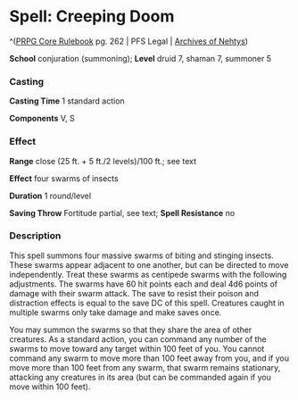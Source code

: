 # Spell: Creeping Doom

^([PRPG Core Rulebook][ss-creeping-doom] pg. 262 | PFS Legal | [Archives of Nehtys][sn-creeping-doom])

**School** conjuration (summoning); **Level** druid 7, shaman 7, summoner 5

### Casting

**Casting Time** 1 standard action  

**Components** V, S

### Effect

**Range** close (25 ft. + 5 ft./2 levels)/100 ft.; see text  

**Effect** four swarms of insects  

**Duration** 1 round/level  

**Saving Throw** Fortitude partial, see text; **Spell Resistance** no

### Description

This spell summons four massive swarms of biting and stinging insects. These swarms appear adjacent to one another, but can be directed to move independently. Treat these swarms as centipede swarms with the following adjustments. The swarms have 60 hit points each and deal 4d6 points of damage with their swarm attack. The save to resist their poison and distraction effects is equal to the save DC of this spell. Creatures caught in multiple swarms only take damage and make saves once.  

You may summon the swarms so that they share the area of other creatures. As a standard action, you can command any number of the swarms to move toward any target within 100 feet of you. You cannot command any swarm to move more than 100 feet away from you, and if you move more than 100 feet from any swarm, that swarm remains stationary, attacking any creatures in its area (but can be commanded again if you move within 100 feet).

[ss-creeping-doom]: http://paizo.com/pathfinderRPG/v57
[sn-creeping-doom]: http://www.archivesofnethys.com/SpellDisplay.aspx?ItemName=Creeping%20Doom